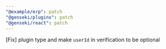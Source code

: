 ```yaml
---
"@example/erp": patch
"@genseki/plugins": patch
"@genseki/react": patch
---
```


[Fix] plugin type and make `userId` in verification to be optional
